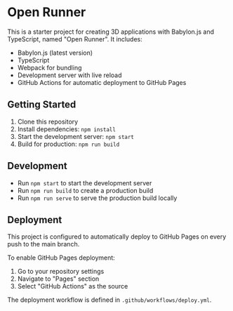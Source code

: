 # Open Runner

This is a starter project for creating 3D applications with Babylon.js and TypeScript, named "Open Runner". It includes:

- Babylon.js (latest version)
- TypeScript
- Webpack for bundling
- Development server with live reload
- GitHub Actions for automatic deployment to GitHub Pages

## Getting Started

1. Clone this repository
2. Install dependencies: `npm install`
3. Start the development server: `npm start`
4. Build for production: `npm run build`

## Development

- Run `npm start` to start the development server
- Run `npm run build` to create a production build
- Run `npm run serve` to serve the production build locally

## Deployment

This project is configured to automatically deploy to GitHub Pages on every push to the main branch.

To enable GitHub Pages deployment:

1. Go to your repository settings
2. Navigate to "Pages" section
3. Select "GitHub Actions" as the source

The deployment workflow is defined in `.github/workflows/deploy.yml`.